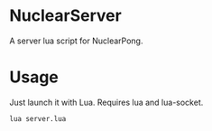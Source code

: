 # NuclearServer
A server lua script for NuclearPong. 

# Usage
Just launch it with Lua. Requires lua and lua-socket. 
```
lua server.lua
```

